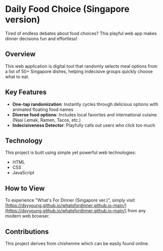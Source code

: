 # Daily Food Choice (Singapore version)

Tired of endless debates about food choices? This playful web app makes dinner decisions fun and effortless!

## Overview

This web application is digital tool that randomly selects meal options from a list of 50+ Singapore dishes, helping indecisive groups quickly choose what to eat.

## Key Features

- **One-tap randomization**: Instantly cycles through delicious options with animated floating food names
- **Diverse food options**: Includes local favorites and international cuisine (Nasi Lemak, Ramen, Tacos, etc.)
- **Indecisiveness Detector**: Playfully calls out users who click too much

## Technology

This project is built using simple yet powerful web technologies:
- HTML
- CSS
- JavaScript

## How to View

To experience "What's For Dinner (Singapore ver.)", simply visit [https://dsyyoung.github.io/whatsfordinner.github.io-main/](https://dsyyoung.github.io/whatsfordinner.github.io-main/) from any modern web browser.

## Contributions

This project derives from chishenme which can be easily found online.
